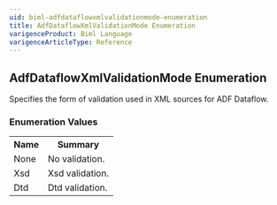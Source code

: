 ```yaml
---
uid: biml-adfdataflowxmlvalidationmode-enumeration
title: AdfDataflowXmlValidationMode Enumeration
varigenceProduct: Biml Language
varigenceArticleType: Reference
---
```


## AdfDataflowXmlValidationMode Enumeration<div class="LanguageSummary"><div class ="SummaryItem">Specifies the form of validation used in XML sources for ADF Dataflow.</div></div><div class="EnumValueGroup">### Enumeration Values<table id="EnumValue" class="MemberList"><tbody><tr><th class="MemberNameColumnHeader">Name</th><th class="MemberSummaryColumnHeader">Summary</th></tr><tr class="cd0"><td class="MemberName">None</td><td class="MemberSummary"><div class ="SummaryItem">No validation.</div> </td></tr><tr class="cd1"><td class="MemberName">Xsd</td><td class="MemberSummary"><div class ="SummaryItem">Xsd validation.</div> </td></tr><tr class="cd0"><td class="MemberName">Dtd</td><td class="MemberSummary"><div class ="SummaryItem">Dtd validation.</div> </td></tr></tbody></table></div>